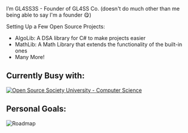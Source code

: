 I’m GL4SS3S - Founder of GL4SS Co. (doesn't do much other than me being able to say I'm a founder 😋)

Setting Up a Few Open Source Projects:
 - AlgoLib: A DSA library for C# to make projects easier
 - MathLib: A Math Library that extends the functionality of the built-in ones
 - Many More!

## Currently Busy with:
[![Open Source Society University - Computer Science](https://img.shields.io/badge/OSSU-computer--science-blue.svg)](https://github.com/ossu/computer-science)


## Personal Goals:
![Roadmap](https://res.cloudinary.com/thurling/image/upload/v1679648357/Personal%20Projects/Read%20me/GL4ssco.drawio_enciiz.png)